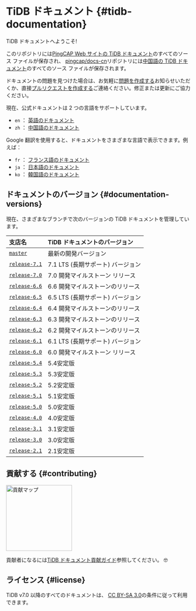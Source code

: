 # TiDB ドキュメント {#tidb-documentation}

TiDB ドキュメントへようこそ!

このリポジトリには[PingCAP Web サイトの TiDB ドキュメント](https://docs.pingcap.com/tidb/stable)のすべてのソース ファイルが保存され、 [pingcap/docs-cn](https://github.com/pingcap/docs-cn)リポジトリには[中国語の TiDB ドキュメント](https://docs.pingcap.com/zh/tidb/stable)のすべてのソース ファイルが保存されます。

ドキュメントの問題を見つけた場合は、お気軽に[問題を作成する](https://github.com/pingcap/docs/issues/new/choose)お知らせいただくか、直接[プルリクエストを作成する](/CONTRIBUTING.md#how-to-contribute)ご連絡ください。修正または更新にご協力ください。

現在、公式ドキュメントは 2 つの言語をサポートしています。

-   `en` ： [英語のドキュメント](https://docs.pingcap.com/tidb/stable)
-   `zh` ： [中国語のドキュメント](https://docs.pingcap.com/zh/tidb/stable)

Google 翻訳を使用すると、ドキュメントをさまざまな言語で表示できます。例えば：

-   `fr` ： [フランス語のドキュメント](https://translate.google.com/translate?hl=en&#x26;sl=en&#x26;tl=fr&#x26;u=https%3A%2F%2Fgithub.com%2Fpingcap%2Fdocs%2Fblob%2Fmaster%2FTOC.md)
-   `ja` ： [日本語のドキュメント](https://translate.google.com/translate?hl=en&#x26;sl=en&#x26;tl=ja&#x26;u=https%3A%2F%2Fgithub.com%2Fpingcap%2Fdocs%2Fblob%2Fmaster%2FTOC.md)
-   `ko` ： [韓国語のドキュメント](https://translate.google.com/translate?hl=en&#x26;sl=en&#x26;tl=ko&#x26;u=https%3A%2F%2Fgithub.com%2Fpingcap%2Fdocs%2Fblob%2Fmaster%2FTOC.md)

## ドキュメントのバージョン {#documentation-versions}

現在、さまざまなブランチで次のバージョンの TiDB ドキュメントを管理しています。

| 支店名                                                               | TiDB ドキュメントのバージョン      |
| :---------------------------------------------------------------- | :--------------------- |
| [`master`](https://github.com/pingcap/docs/tree/master)           | 最新の開発バージョン             |
| [`release-7.1`](https://github.com/pingcap/docs/tree/release-7.1) | 7.1 LTS (長期サポート) バージョン |
| [`release-7.0`](https://github.com/pingcap/docs/tree/release-7.0) | 7.0 開発マイルストーン リリース     |
| [`release-6.6`](https://github.com/pingcap/docs/tree/release-6.6) | 6.6 開発マイルストーンのリリース     |
| [`release-6.5`](https://github.com/pingcap/docs/tree/release-6.5) | 6.5 LTS (長期サポート) バージョン |
| [`release-6.4`](https://github.com/pingcap/docs/tree/release-6.4) | 6.4 開発マイルストーンのリリース     |
| [`release-6.3`](https://github.com/pingcap/docs/tree/release-6.3) | 6.3 開発マイルストーンのリリース     |
| [`release-6.2`](https://github.com/pingcap/docs/tree/release-6.2) | 6.2 開発マイルストーンのリリース     |
| [`release-6.1`](https://github.com/pingcap/docs/tree/release-6.1) | 6.1 LTS (長期サポート) バージョン |
| [`release-6.0`](https://github.com/pingcap/docs/tree/release-6.0) | 6.0 開発マイルストーン リリース     |
| [`release-5.4`](https://github.com/pingcap/docs/tree/release-5.4) | 5.4安定版                 |
| [`release-5.3`](https://github.com/pingcap/docs/tree/release-5.3) | 5.3安定版                 |
| [`release-5.2`](https://github.com/pingcap/docs/tree/release-5.2) | 5.2安定版                 |
| [`release-5.1`](https://github.com/pingcap/docs/tree/release-5.1) | 5.1安定版                 |
| [`release-5.0`](https://github.com/pingcap/docs/tree/release-5.0) | 5.0安定版                 |
| [`release-4.0`](https://github.com/pingcap/docs/tree/release-4.0) | 4.0安定版                 |
| [`release-3.1`](https://github.com/pingcap/docs/tree/release-3.1) | 3.1安定版                 |
| [`release-3.0`](https://github.com/pingcap/docs/tree/release-3.0) | 3.0安定版                 |
| [`release-2.1`](https://github.com/pingcap/docs/tree/release-2.1) | 2.1安定版                 |

## 貢献する {#contributing}

[<img src="media/contribution-map.png" alt="貢献マップ" width="180">](https://github.com/pingcap/docs/blob/master/credits.md)

貢献者になるには[TiDB ドキュメント貢献ガイド](/CONTRIBUTING.md)参照してください。 🤓

## ライセンス {#license}

TiDB v7.0 以降のすべてのドキュメントは、 [CC BY-SA 3.0](https://creativecommons.org/licenses/by-sa/3.0/)の条件に従って利用できます。
